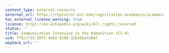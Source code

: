 ```yaml
---
content_type: external-resource
external_url: https://registrar.mit.edu/registration-academics/academic-requirements/communication-requirement/ci-hhw-subjects
has_external_license_warning: true
license: https://en.wikipedia.org/wiki/All_rights_reserved
status: ''
title: Communication Intensive in the Humanities (CI-H)
uid: 7f5ccf35-38f5-4e82-91b8-32b16bafe64f
wayback_url: ''
---
```

